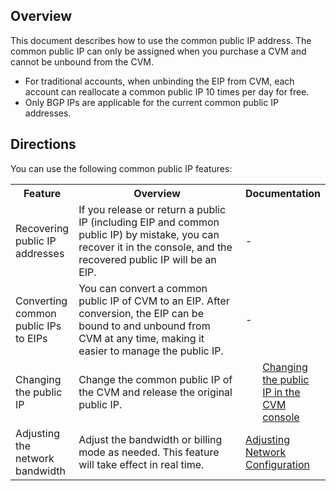 ## Overview
This document describes how to use the common public IP address. The common public IP can only be assigned when you purchase a CVM and cannot be unbound from the CVM.
<dx-alert infotype="explain" title="">
- For traditional accounts, when unbinding the EIP from CVM, each account can reallocate a common public IP 10 times per day for free.
- Only BGP IPs are applicable for the current common public IP addresses.
</dx-alert>





## Directions


You can use the following common public IP features:

<table>
  <tr>
	<th width="17%">Feature</th>
	<th>Overview</th>
	<th width="20%">Documentation</th>	
  </tr>
  <tr>
	<td>Recovering public IP addresses</td>
	<td>If you release or return a public IP (including EIP and common public IP) by mistake, you can
	recover it in the console, and the recovered public IP will be an EIP. </td>
	<td>
	  -
	</td>
  </tr>
  <tr>
	<td>Converting common public IPs to EIPs</td>
	<td>You can convert a common public IP of CVM to an EIP. After conversion, the EIP
	can be bound to and unbound from CVM at any time, making it easier to manage the public IP. </td>
	<td>
	  -</a>
	</td>
  </tr>
  <tr>
	<td>Changing the public IP</td>
	<td>Change the common public IP of the CVM and release the original public IP.</td>
	<td>
	  <ul style="margin:0px">
	 <a href="https://intl.cloud.tencent.com/document/product/213/16642">Changing the public IP in the CVM console</a>
		</li>
	  </ul>
	</td>
  </tr>
  <tr>
	<td>Adjusting the network bandwidth</td>
  <td>Adjust the bandwidth or billing mode as needed. This feature will take effect in real time.</td>
	<td>
	  <a href="https://intl.cloud.tencent.com/document/product/213/15517">Adjusting Network Configuration</a>
	</td>
  </tr>
</table>

